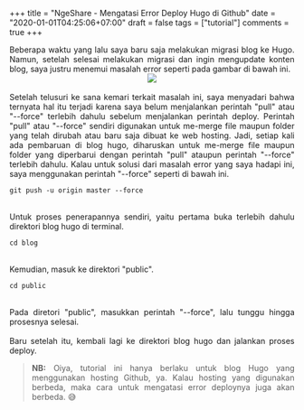 +++
title = "NgeShare - Mengatasi Error Deploy Hugo di Github"
date = "2020-01-01T04:25:06+07:00"
draft = false
tags = ["tutorial"]
comments = true
+++

<div style="text-align: justify;">Beberapa waktu yang lalu saya baru saja melakukan migrasi blog ke Hugo. Namun, setelah selesai melakukan migrasi dan ingin mengupdate konten blog, saya justru menemui masalah error seperti pada gambar di bawah ini.<br />
<center><img border="0" data-original-height="138" data-original-width="563" src="https://1.bp.blogspot.com/-QBq_rxdL3Os/Xgu62tziqCI/AAAAAAAAVPQ/u1m8bCJmIKcuCx5IHduq5TixN1W8nYZmwCLcBGAsYHQ/s1600/error.jpg" /></center>
<br />
Setelah telusuri ke sana kemari terkait masalah ini, saya menyadari bahwa ternyata hal itu terjadi karena saya belum menjalankan perintah "pull" atau "--force" terlebih dahulu sebelum menjalankan perintah deploy. Perintah "pull" atau "--force" sendiri digunakan untuk me-merge file maupun folder yang telah dirubah atau baru saja dibuat ke web hosting. Jadi, setiap kali ada pembaruan di blog hugo, diharuskan untuk me-merge file maupun folder yang diperbarui dengan perintah "pull" ataupun perintah "--force" terlebih dahulu. Kalau untuk solusi dari masalah error yang saya hadapi ini, saya menggunakan perintah "--force" seperti di bawah ini.<br />
<pre><code class="language-css">git push -u origin master --force</code></pre>
<br />
Untuk proses penerapannya sendiri, yaitu pertama buka terlebih dahulu direktori blog hugo di terminal.<br />
<pre><code class="language-css">cd blog</code></pre>
<br />
Kemudian, masuk ke direktori "public".<br />
<pre><code class="language-css">cd public</code></pre>
<br />
Pada diretori "public", masukkan perintah "--force", lalu tunggu hingga prosesnya selesai.<br /><br />
Baru setelah itu, kembali lagi ke direktori blog hugo dan jalankan proses deploy.<br />
<blockquote class="tr_bq"><b>NB:</b> Oiya, tutorial ini hanya berlaku untuk blog Hugo yang menggunakan hosting Github, ya. Kalau hosting yang digunakan berbeda, maka cara untuk mengatasi error deploynya juga akan berbeda. 😅</blockquote></div>
